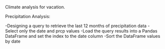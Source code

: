 Climate analysis for vacation.

Precipitation Analysis:

  -Designing a query to retrieve the last 12 months of precipitation data
  -Select only the date and prcp values
  -Load the query results into a Pandas DataFrame and set the index to the date column
  -Sort the DataFrame values by date
  
